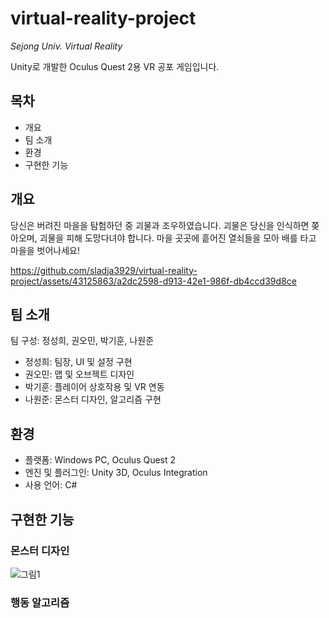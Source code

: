 # virtual-reality-project

*Sejong Univ. Virtual Reality*

Unity로 개발한 Oculus Quest 2용 VR 공포 게임입니다.

## 목차
+ 개요
+ 팀 소개
+ 환경
+ 구현한 기능

## 개요
당신은 버려진 마을을 탐험하던 중 괴물과 조우하였습니다. 괴물은 당신을 인식하면 쫒아오며, 괴물을 피해 도망다녀야 합니다.
마을 곳곳에 흩어진 열쇠들을 모아 배를 타고 마을을 벗어나세요!


https://github.com/sladja3929/virtual-reality-project/assets/43125863/a2dc2598-d913-42e1-986f-db4ccd39d8ce


## 팀 소개
팀 구성: 정성희, 권오민, 박기훈, 나원준
+ 정성희: 팀장, UI 및 설정 구현
+ 권오민: 맵 및 오브젝트 디자인
+ 박기훈: 플레이어 상호작용 및 VR 연동
+ 나원준: 몬스터 디자인, 알고리즘 구현

## 환경
+ 플랫폼: Windows PC, Oculus Quest 2
+ 엔진 및 플러그인: Unity 3D, Oculus Integration
+ 사용 언어: C#

## 구현한 기능
### 몬스터 디자인

![그림1](https://github.com/sladja3929/virtual-reality-project/assets/43125863/c9fa1cc8-0b05-44cb-8f36-89b90a544b1a)

### 행동 알고리즘
